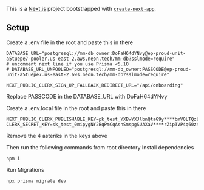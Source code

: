 This is a [Next.js](https://nextjs.org) project bootstrapped with [`create-next-app`](https://nextjs.org/docs/app/api-reference/cli/create-next-app).

## Setup
Create a .env file in the root and paste this in there
```
DATABASE_URL="postgresql://mm-db_owner:DoFaH64dYNvy@ep-proud-unit-a5tuepe7-pooler.us-east-2.aws.neon.tech/mm-db?sslmode=require"
# uncomment next line if you use Prisma <5.10
# DATABASE_URL_UNPOOLED="postgresql://mm-db_owner:PASSCODE@ep-proud-unit-a5tuepe7.us-east-2.aws.neon.tech/mm-db?sslmode=require"

NEXT_PUBLIC_CLERK_SIGN_UP_FALLBACK_REDIRECT_URL="/api/onboarding"
```
Replace PASSCODE in the DATABASE_URL with DoFaH64dYNvy

Create a .env.local file in the root and paste this in there
```
NEXT_PUBLIC_CLERK_PUBLISHABLE_KEY=pk_test_YXBwYXJlbnQtaG9y****bmV0LTQzLmNsZXJrLmFjY291bnRzLmRldiQ
CLERK_SECRET_KEY=sk_test_0mipygNY2BqPmCqAsnSmspgSUAXaV****rZip3VP4q60z4
```
Remove the 4 asteriks in the keys above


Then run the following commands from root directory
Install dependencies
```
npm i
```

Run Migrations
```
npx prisma migrate dev
```
